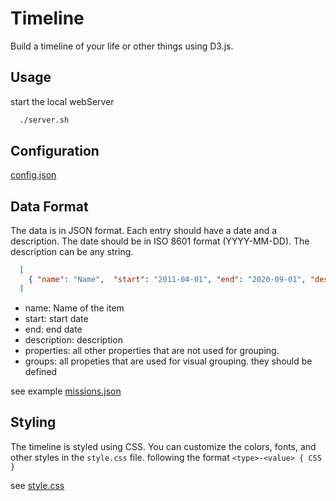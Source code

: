 # Timeline

Build a timeline of your life or other things using D3.js.


## Usage
start the local webServer 
  ```bash
    ./server.sh
  ```

## Configuration
[config.json](data/example/config.json)

## Data Format
The data is in JSON format. Each entry should have a date and a description. The date should be in ISO 8601 format (YYYY-MM-DD). The description can be any string.

```json
  [
    { "name": "Name",  "start": "2011-04-01", "end": "2020-09-01", "description": "some decription",  "team": "My Team", "type": "manager"}
  ]
```

- name: Name of the item
- start: start date
- end: end date
- description: description
- properties: all other properties that are not used for grouping. 
- groups: all propeties that are used for visual grouping. they should be defined 

see example [missions.json](data/example/missions.json)

## Styling

The timeline is styled using CSS. You can customize the colors, fonts, and other styles in the `style.css` file.
following the format `<type>-<value> { CSS }`

see [style.css](data/example/style.css)